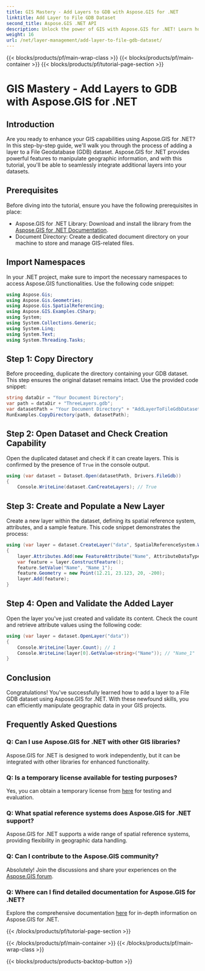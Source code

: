 ```yaml
---
title: GIS Mastery - Add Layers to GDB with Aspose.GIS for .NET
linktitle: Add Layer to File GDB Dataset
second_title: Aspose.GIS .NET API
description: Unlock the power of GIS with Aspose.GIS for .NET! Learn how to add layers to File GDB datasets in this step-by-step tutorial. #geographic data #Aspose #GIS
weight: 16
url: /net/layer-management/add-layer-to-file-gdb-dataset/
---
```


{{< blocks/products/pf/main-wrap-class >}}
{{< blocks/products/pf/main-container >}}
{{< blocks/products/pf/tutorial-page-section >}}

# GIS Mastery - Add Layers to GDB with Aspose.GIS for .NET

## Introduction
Are you ready to enhance your GIS capabilities using Aspose.GIS for .NET? In this step-by-step guide, we'll walk you through the process of adding a layer to a File Geodatabase (GDB) dataset. Aspose.GIS for .NET provides powerful features to manipulate geographic information, and with this tutorial, you'll be able to seamlessly integrate additional layers into your datasets.
## Prerequisites
Before diving into the tutorial, ensure you have the following prerequisites in place:
- Aspose.GIS for .NET Library: Download and install the library from the [Aspose.GIS for .NET Documentation](https://reference.aspose.com/gis/net/).
- Document Directory: Create a dedicated document directory on your machine to store and manage GIS-related files.
## Import Namespaces
In your .NET project, make sure to import the necessary namespaces to access Aspose.GIS functionalities. Use the following code snippet:
```csharp
using Aspose.Gis;
using Aspose.Gis.Geometries;
using Aspose.Gis.SpatialReferencing;
using Aspose.GIS.Examples.CSharp;
using System;
using System.Collections.Generic;
using System.Linq;
using System.Text;
using System.Threading.Tasks;
```
## Step 1: Copy Directory
Before proceeding, duplicate the directory containing your GDB dataset. This step ensures the original dataset remains intact. Use the provided code snippet:
```csharp
string dataDir = "Your Document Directory";
var path = dataDir + "ThreeLayers.gdb";
var datasetPath = "Your Document Directory" + "AddLayerToFileGdbDataset_out.gdb";
RunExamples.CopyDirectory(path, datasetPath);
```
## Step 2: Open Dataset and Check Creation Capability
Open the duplicated dataset and check if it can create layers. This is confirmed by the presence of `True` in the console output.
```csharp
using (var dataset = Dataset.Open(datasetPath, Drivers.FileGdb))
{
    Console.WriteLine(dataset.CanCreateLayers); // True
```
## Step 3: Create and Populate a New Layer
Create a new layer within the dataset, defining its spatial reference system, attributes, and a sample feature. This code snippet demonstrates the process:
```csharp
using (var layer = dataset.CreateLayer("data", SpatialReferenceSystem.Wgs84))
{
    layer.Attributes.Add(new FeatureAttribute("Name", AttributeDataType.String));
    var feature = layer.ConstructFeature();
    feature.SetValue("Name", "Name_1");
    feature.Geometry = new Point(12.21, 23.123, 20, -200);
    layer.Add(feature);
}
```
## Step 4: Open and Validate the Added Layer
Open the layer you've just created and validate its content. Check the count and retrieve attribute values using the following code:
```csharp
using (var layer = dataset.OpenLayer("data"))
{
    Console.WriteLine(layer.Count); // 1
    Console.WriteLine(layer[0].GetValue<string>("Name")); // "Name_1"
}
```
## Conclusion
Congratulations! You've successfully learned how to add a layer to a File GDB dataset using Aspose.GIS for .NET. With these newfound skills, you can efficiently manipulate geographic data in your GIS projects.
## Frequently Asked Questions
### Q: Can I use Aspose.GIS for .NET with other GIS libraries?
Aspose.GIS for .NET is designed to work independently, but it can be integrated with other libraries for enhanced functionality.
### Q: Is a temporary license available for testing purposes?
Yes, you can obtain a temporary license from [here](https://purchase.aspose.com/temporary-license/) for testing and evaluation.
### Q: What spatial reference systems does Aspose.GIS for .NET support?
Aspose.GIS for .NET supports a wide range of spatial reference systems, providing flexibility in geographic data handling.
### Q: Can I contribute to the Aspose.GIS community?
Absolutely! Join the discussions and share your experiences on the [Aspose.GIS forum](https://forum.aspose.com/c/gis/33).
### Q: Where can I find detailed documentation for Aspose.GIS for .NET?
Explore the comprehensive documentation [here](https://reference.aspose.com/gis/net/) for in-depth information on Aspose.GIS for .NET.

{{< /blocks/products/pf/tutorial-page-section >}}

{{< /blocks/products/pf/main-container >}}
{{< /blocks/products/pf/main-wrap-class >}}

{{< blocks/products/products-backtop-button >}}
